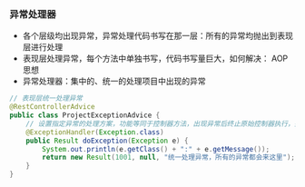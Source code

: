 ### 异常处理器
* 各个层级均出现异常，异常处理代码书写在那一层：所有的异常均抛出到表现层进行处理
* 表现层处理异常，每个方法中单独书写，代码书写量巨大，如何解决： AOP思想
* 异常处理器：集中的、统一的处理项目中出现的异常
```java
// 表现层统一处理异常
@RestControllerAdvice
public class ProjectExceptionAdvice {
    // 设置指定异常的处理方案，功能等同于控制器方法，出现异常后终止原始控制器执行，并转入当前方法执行
    @ExceptionHandler(Exception.class)
    public Result doException(Exception e) {
        System.out.println(e.getClass() + ":" + e.getMessage());
        return new Result(1001, null, "统一处理异常，所有的异常都会来这里");
    }
}
```